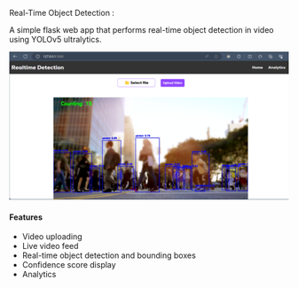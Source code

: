 Real-Time Object Detection :

A simple flask web app that performs real-time object detection in video using YOLOv5 ultralytics. 


![Demo](demo.png)

#### Features
- Video uploading
- Live video feed
- Real-time object detection and bounding boxes
- Confidence score display
- Analytics